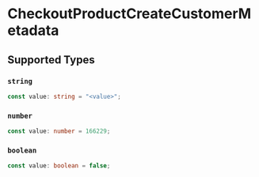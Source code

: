 # CheckoutProductCreateCustomerMetadata


## Supported Types

### `string`

```typescript
const value: string = "<value>";
```

### `number`

```typescript
const value: number = 166229;
```

### `boolean`

```typescript
const value: boolean = false;
```

